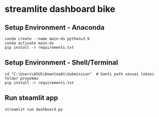 # streamlite dashboard bike

## Setup Environment - Anaconda
```
conda create --name main-ds python=3.9
conda activate main-ds
pip install -r requirements.txt
```

## Setup Environment - Shell/Terminal
```
cd "C:\Users\ASUS\Downloads\Submission"  # Ganti path sesuai lokasi folder proyekmu
pip install -r requirements.txt
```

## Run steamlit app
```
streamlit run dashboard.py
```

